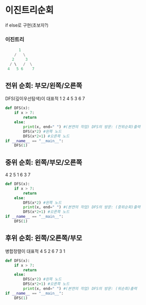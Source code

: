 # 이진트리순회
if else로 구현(초보자?)

### 이진트리
```python
      1
    /   \
   2     3
  / \   /  \
 4   5 6    7
```

## 전위 순회: 부모/왼쪽/오른쪽
DFS(깊이우선탐색)이 대표적
1 2 4 5 3 6 7

```python
def DFS(x):
    if x > 7:
        return
    else:
        print(x, end=" ") #(본연의 작업) DFS의 방문: (전위순회)출력
        DFS(x*2) #왼쪽 노드
        DFS(x*2+1) #오른쪽 노드
if __name__ == "__main__":
    DFS(1)
```

## 중위 순회: 왼쪽/부모/오른쪽
4 2 5 1 6 3 7
```python
def DFS(x):
    if x > 7:
        return
    else:
        DFS(x*2) #왼쪽 노드
        print(x, end=" ") #(본연의 작업) DFS의 방문: (중위순회)출력
        DFS(x*2+1) #오른쪽 노드
if __name__ == "__main__":
    DFS(1)
```


## 후위 순회: 왼쪽/오른쪽/부모
병합정렬이 대표적
4 5 2 6 7 3 1
```python
def DFS(x):
    if x > 7:
        return
    else:
        DFS(x*2) #왼쪽 노드
        DFS(x*2+1) #오른쪽 노드
        print(x, end=" ") #(본연의 작업) DFS의 방문: (위순회)출력
if __name__ == "__main__":
    DFS(1)
```





